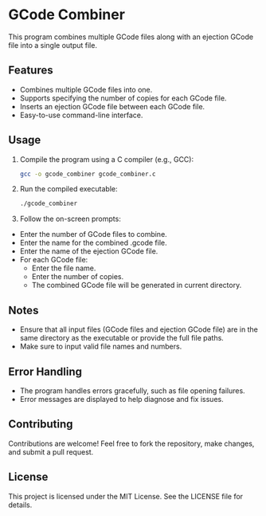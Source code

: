# GCode Combiner

This program combines multiple GCode files along with an ejection GCode file into a single output file.

## Features

- Combines multiple GCode files into one.
- Supports specifying the number of copies for each GCode file.
- Inserts an ejection GCode file between each GCode file.
- Easy-to-use command-line interface.

## Usage

1. Compile the program using a C compiler (e.g., GCC):

   ```bash
   gcc -o gcode_combiner gcode_combiner.c

2. Run the compiled executable:
   ```bash
   ./gcode_combiner

3. Follow the on-screen prompts:
- Enter the number of GCode files to combine.
- Enter the name for the combined .gcode file.
- Enter the name of the ejection GCode file.
- For each GCode file:
  - Enter the file name.
  - Enter the number of copies.
  - The combined GCode file will be generated in current directory.

## Notes
- Ensure that all input files (GCode files and ejection GCode file) are in the same directory as the executable or provide the full file paths.
- Make sure to input valid file names and numbers.

## Error Handling
- The program handles errors gracefully, such as file opening failures.
- Error messages are displayed to help diagnose and fix issues.

## Contributing
Contributions are welcome! Feel free to fork the repository, make changes, and submit a pull request.

## License
This project is licensed under the MIT License. See the LICENSE file for details.

